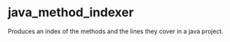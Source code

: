 # java_method_indexer

Produces an index of the methods and the lines they cover in a java project.
